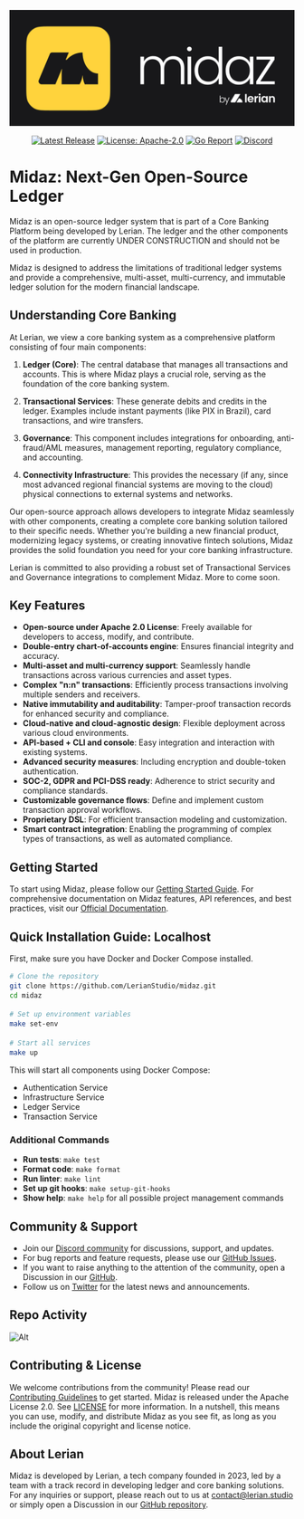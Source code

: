 ![banner](image/README/midaz-banner.png)

<div align="center">

[![Latest Release](https://img.shields.io/github/v/release/LerianStudio/midaz?include_prereleases)](https://github.com/LerianStudio/midaz/releases)
[![License: Apache-2.0](https://img.shields.io/badge/License-Apache_2.0-blue.svg)](https://github.com/LerianStudio/midaz/blob/main/LICENSE)
[![Go Report](https://goreportcard.com/badge/github.com/lerianstudio/midaz)](https://goreportcard.com/report/github.com/lerianstudio/midaz)
[![Discord](https://img.shields.io/badge/Discord-Lerian%20Studio-%237289da.svg?logo=discord)](https://discord.gg/DnhqKwkGv3)

</div>

# Midaz: Next-Gen Open-Source Ledger

Midaz is an open-source ledger system that is part of a Core Banking Platform being developed by Lerian. The ledger and the other components of the platform are currently UNDER CONSTRUCTION and should not be used in production.

Midaz is designed to address the limitations of traditional ledger systems and provide a comprehensive, multi-asset, multi-currency, and immutable ledger solution for the modern financial landscape.

## Understanding Core Banking

At Lerian, we view a core banking system as a comprehensive platform consisting of four main components:

1. **Ledger (Core)**: The central database that manages all transactions and accounts. This is where Midaz plays a crucial role, serving as the foundation of the core banking system.

2. **Transactional Services**: These generate debits and credits in the ledger. Examples include instant payments (like PIX in Brazil), card transactions, and wire transfers.

3. **Governance**: This component includes integrations for onboarding, anti-fraud/AML measures, management reporting, regulatory compliance, and accounting.

4. **Connectivity Infrastructure**: This provides the necessary (if any, since most advanced regional financial systems are moving to the cloud) physical connections to external systems and networks.

Our open-source approach allows developers to integrate Midaz seamlessly with other components, creating a complete core banking solution tailored to their specific needs. Whether you're building a new financial product, modernizing legacy systems, or creating innovative fintech solutions, Midaz provides the solid foundation you need for your core banking infrastructure.

Lerian is committed to also providing a robust set of Transactional Services and Governance integrations to complement Midaz. More to come soon.

## Key Features

- **Open-source under Apache 2.0 License**: Freely available for developers to access, modify, and contribute.
- **Double-entry chart-of-accounts engine**: Ensures financial integrity and accuracy.
- **Multi-asset and multi-currency support**: Seamlessly handle transactions across various currencies and asset types.
- **Complex "n:n" transactions**: Efficiently process transactions involving multiple senders and receivers.
- **Native immutability and auditability**: Tamper-proof transaction records for enhanced security and compliance.
- **Cloud-native and cloud-agnostic design**: Flexible deployment across various cloud environments.
- **API-based + CLI and console**: Easy integration and interaction with existing systems.
- **Advanced security measures**: Including encryption and double-token authentication.
- **SOC-2, GDPR and PCI-DSS ready**: Adherence to strict security and compliance standards.
- **Customizable governance flows**: Define and implement custom transaction approval workflows.
- **Proprietary DSL**: For efficient transaction modeling and customization.
- **Smart contract integration**: Enabling the programming of complex types of transactions, as well as automated compliance.

## Getting Started

To start using Midaz, please follow our [Getting Started Guide](https://docs.lerian.studio/docs/getting-started). For comprehensive documentation on Midaz features, API references, and best practices, visit our [Official Documentation](https://docs.lerian.studio).

## Quick Installation Guide: Localhost

First, make sure you have Docker and Docker Compose installed.

   ```bash
   # Clone the repository
   git clone https://github.com/LerianStudio/midaz.git
   cd midaz

   # Set up environment variables
   make set-env

   # Start all services
   make up
   ```

   This will start all components using Docker Compose:
   - Authentication Service
   - Infrastructure Service
   - Ledger Service
   - Transaction Service

### Additional Commands

- **Run tests**: `make test`
- **Format code**: `make format`
- **Run linter**: `make lint`
- **Set up git hooks**: `make setup-git-hooks`
- **Show help**: `make help` for all possible project management commands

## Community & Support

- Join our [Discord community](https://discord.gg/DnhqKwkGv3) for discussions, support, and updates.
- For bug reports and feature requests, please use our [GitHub Issues](https://github.com/LerianStudio/midaz/issues).
- If you want to raise anything to the attention of the community, open a Discussion in our [GitHub](https://github.com/LerianStudio/midaz/discussions).
- Follow us on [Twitter](https://twitter.com/LerianStudio) for the latest news and announcements.

## Repo Activity

![Alt](https://repobeats.axiom.co/api/embed/827f95068c3eb21900ed6a7191a53639481cbc75.svg "Repobeats analytics image")

## Contributing & License

We welcome contributions from the community! Please read our [Contributing Guidelines](CONTRIBUTING.md) to get started. Midaz is released under the Apache License 2.0. See [LICENSE](LICENSE.md) for more information. In a nutshell, this means you can use, modify, and distribute Midaz as you see fit, as long as you include the original copyright and license notice.

## About Lerian

Midaz is developed by Lerian, a tech company founded in 2023, led by a team with a track record in developing ledger and core banking solutions. For any inquiries or support, please reach out to us at [contact@lerian.studio](mailto:contact@lerian.studio) or simply open a Discussion in our [GitHub repository](https://github.com/LerianStudio/midaz/discussions).
